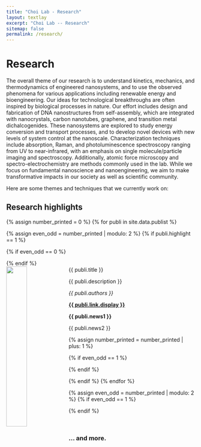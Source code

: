 ```yaml
---
title: "Choi Lab - Research"
layout: textlay
excerpt: "Choi Lab -- Research"
sitemap: false
permalink: /research/
---
```


# Research

The overall theme of our research is to understand kinetics, mechanics, and thermodynamics of engineered nanosystems, and to use the observed phenomena for various applications including renewable energy and bioengineering. Our ideas for technological breakthroughs are often inspired by biological processes in nature. Our effort includes design and fabrication of DNA nanostructures from self-assembly, which are integrated with nanocrystals, carbon nanotubes, graphene, and transition metal dichalcogenides. These nanosystems are explored to study energy conversion and transport processes, and to develop novel devices with new levels of system control at the nanoscale. Characterization techniques include absorption, Raman, and photoluminescence spectroscopy ranging from UV to near-infrared, with an emphasis on single molecule/particle imaging and spectroscopy. Additionally, atomic force microscopy and spectro-electrochemistry are methods commonly used in the lab. While we focus on fundamental nanoscience and nanoengineering, we aim to make transformative impacts in our society as well as scientific community. 

Here are some themes and techniques that we currently work on:

## Research highlights


{% assign number_printed = 0 %}
{% for publi in site.data.publist %}

{% assign even_odd = number_printed | modulo: 2 %}
{% if publi.highlight == 1 %}

{% if even_odd == 0 %}
<div class="row">
{% endif %}

<div class="col-sm-6 clearfix">
 <div class="well">
  <pubtit>{{ publi.title }}</pubtit>
  <img src="{{ site.url }}{{ site.baseurl }}/images/pubpic/{{ publi.image }}" class="img-responsive" width="33%" style="float: left" />
  <p>{{ publi.description }}</p>
  <p><em>{{ publi.authors }}</em></p>
  <p><strong><a href="{{ publi.link.url }}">{{ publi.link.display }}</a></strong></p>
  <p class="text-danger"><strong> {{ publi.news1 }}</strong></p>
  <p> {{ publi.news2 }}</p>
 </div>
</div>

{% assign number_printed = number_printed | plus: 1 %}

{% if even_odd == 1 %}
</div>
{% endif %}

{% endif %}
{% endfor %}

{% assign even_odd = number_printed | modulo: 2 %}
{% if even_odd == 1 %}
</div>
{% endif %}

<p> &nbsp; </p>

### ... and more.
